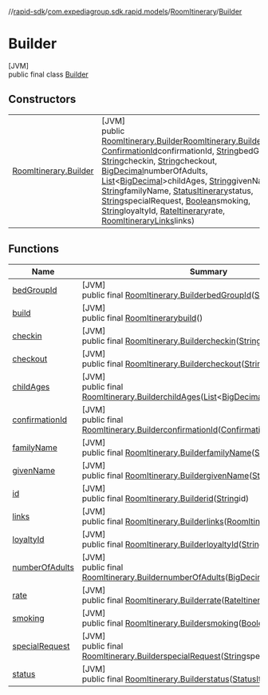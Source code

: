 //[rapid-sdk](../../../../index.md)/[com.expediagroup.sdk.rapid.models](../../index.md)/[RoomItinerary](../index.md)/[Builder](index.md)

# Builder

[JVM]\
public final class [Builder](index.md)

## Constructors

| | |
|---|---|
| [RoomItinerary.Builder](-room-itinerary.-builder.md) | [JVM]<br>public [RoomItinerary.Builder](index.md)[RoomItinerary.Builder](-room-itinerary.-builder.md)([String](https://docs.oracle.com/javase/8/docs/api/java/lang/String.html)id, [ConfirmationId](../../-confirmation-id/index.md)confirmationId, [String](https://docs.oracle.com/javase/8/docs/api/java/lang/String.html)bedGroupId, [String](https://docs.oracle.com/javase/8/docs/api/java/lang/String.html)checkin, [String](https://docs.oracle.com/javase/8/docs/api/java/lang/String.html)checkout, [BigDecimal](https://docs.oracle.com/javase/8/docs/api/java/math/BigDecimal.html)numberOfAdults, [List](https://docs.oracle.com/javase/8/docs/api/java/util/List.html)&lt;[BigDecimal](https://docs.oracle.com/javase/8/docs/api/java/math/BigDecimal.html)&gt;childAges, [String](https://docs.oracle.com/javase/8/docs/api/java/lang/String.html)givenName, [String](https://docs.oracle.com/javase/8/docs/api/java/lang/String.html)familyName, [StatusItinerary](../../-status-itinerary/index.md)status, [String](https://docs.oracle.com/javase/8/docs/api/java/lang/String.html)specialRequest, [Boolean](https://docs.oracle.com/javase/8/docs/api/java/lang/Boolean.html)smoking, [String](https://docs.oracle.com/javase/8/docs/api/java/lang/String.html)loyaltyId, [RateItinerary](../../-rate-itinerary/index.md)rate, [RoomItineraryLinks](../../-room-itinerary-links/index.md)links) |

## Functions

| Name | Summary |
|---|---|
| [bedGroupId](bed-group-id.md) | [JVM]<br>public final [RoomItinerary.Builder](index.md)[bedGroupId](bed-group-id.md)([String](https://docs.oracle.com/javase/8/docs/api/java/lang/String.html)bedGroupId) |
| [build](build.md) | [JVM]<br>public final [RoomItinerary](../index.md)[build](build.md)() |
| [checkin](checkin.md) | [JVM]<br>public final [RoomItinerary.Builder](index.md)[checkin](checkin.md)([String](https://docs.oracle.com/javase/8/docs/api/java/lang/String.html)checkin) |
| [checkout](checkout.md) | [JVM]<br>public final [RoomItinerary.Builder](index.md)[checkout](checkout.md)([String](https://docs.oracle.com/javase/8/docs/api/java/lang/String.html)checkout) |
| [childAges](child-ages.md) | [JVM]<br>public final [RoomItinerary.Builder](index.md)[childAges](child-ages.md)([List](https://docs.oracle.com/javase/8/docs/api/java/util/List.html)&lt;[BigDecimal](https://docs.oracle.com/javase/8/docs/api/java/math/BigDecimal.html)&gt;childAges) |
| [confirmationId](confirmation-id.md) | [JVM]<br>public final [RoomItinerary.Builder](index.md)[confirmationId](confirmation-id.md)([ConfirmationId](../../-confirmation-id/index.md)confirmationId) |
| [familyName](family-name.md) | [JVM]<br>public final [RoomItinerary.Builder](index.md)[familyName](family-name.md)([String](https://docs.oracle.com/javase/8/docs/api/java/lang/String.html)familyName) |
| [givenName](given-name.md) | [JVM]<br>public final [RoomItinerary.Builder](index.md)[givenName](given-name.md)([String](https://docs.oracle.com/javase/8/docs/api/java/lang/String.html)givenName) |
| [id](id.md) | [JVM]<br>public final [RoomItinerary.Builder](index.md)[id](id.md)([String](https://docs.oracle.com/javase/8/docs/api/java/lang/String.html)id) |
| [links](links.md) | [JVM]<br>public final [RoomItinerary.Builder](index.md)[links](links.md)([RoomItineraryLinks](../../-room-itinerary-links/index.md)links) |
| [loyaltyId](loyalty-id.md) | [JVM]<br>public final [RoomItinerary.Builder](index.md)[loyaltyId](loyalty-id.md)([String](https://docs.oracle.com/javase/8/docs/api/java/lang/String.html)loyaltyId) |
| [numberOfAdults](number-of-adults.md) | [JVM]<br>public final [RoomItinerary.Builder](index.md)[numberOfAdults](number-of-adults.md)([BigDecimal](https://docs.oracle.com/javase/8/docs/api/java/math/BigDecimal.html)numberOfAdults) |
| [rate](rate.md) | [JVM]<br>public final [RoomItinerary.Builder](index.md)[rate](rate.md)([RateItinerary](../../-rate-itinerary/index.md)rate) |
| [smoking](smoking.md) | [JVM]<br>public final [RoomItinerary.Builder](index.md)[smoking](smoking.md)([Boolean](https://docs.oracle.com/javase/8/docs/api/java/lang/Boolean.html)smoking) |
| [specialRequest](special-request.md) | [JVM]<br>public final [RoomItinerary.Builder](index.md)[specialRequest](special-request.md)([String](https://docs.oracle.com/javase/8/docs/api/java/lang/String.html)specialRequest) |
| [status](status.md) | [JVM]<br>public final [RoomItinerary.Builder](index.md)[status](status.md)([StatusItinerary](../../-status-itinerary/index.md)status) |
